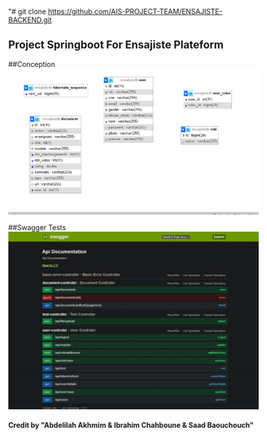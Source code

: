 "# git clone https://github.com/AIS-PROJECT-TEAM/ENSAJISTE-BACKEND.git 

## Project Springboot For Ensajiste Plateform ##

##Conception
![conception](./img/conception.png)

##Swagger Tests
![swagger](./img/swagger.png)

#### Credit by "Abdelilah Akhmim & Ibrahim Chahboune & Saad Baouchouch"